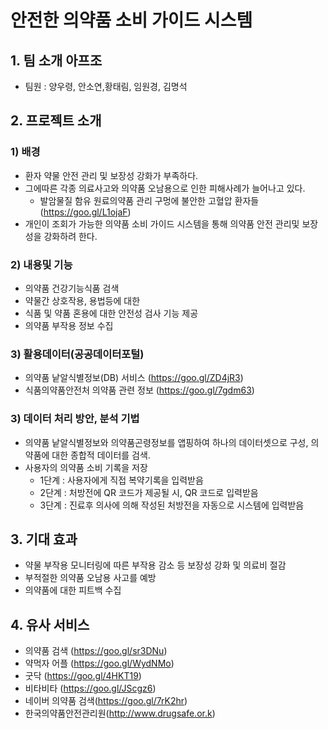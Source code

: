  # 안전한 의약품 소비 가이드 시스템
 
 ## 1. 팀 소개 아프조
 - 팀원 : 양우령, 안소연,황태림, 임원경, 김명석 

 ## 2. 프로젝트 소개
 ### 1) 배경
 - 환자 약물 안전 관리 및 보장성 강화가 부족하다.
 - 그에따른 각종 의료사고와 의약품 오남용으로 인한 피해사례가 늘어나고 있다.
    - 발암물질 함유 원료의약품 관리 구멍에 불안한 고혈압 환자들(https://goo.gl/L1ojaF)
 - 개인이 조회가 가능한 의약품 소비 가이드 시스템을 통해 의약품 안전 관리및 보장성을 강화하려 한다. 
 
 ### 2) 내용및 기능 
 - 의약품 건강기능식품 검색
 - 약물간 상호작용, 용법등에 대한 
 - 식품 및 약품 혼용에 대한 안전성 검사 기능 제공
 - 의약품 부작용 정보 수집
 
 ### 3) 활용데이터(공공데이터포털)
 - 의약품 낱알식별정보(DB) 서비스 (https://goo.gl/ZD4jR3)
 - 식품의약품안전처 의약품 관련 정보 (https://goo.gl/7gdm63)
  
 ### 3) 데이터 처리 방안, 분석 기법 
 - 의약품 낱알식별정보와 의약품곤령정보를 앱핑하여 하나의 데이터셋으로 구성, 의약품에 대한 종합적 데이터를 검색.
 - 사용자의 의약품 소비 기록을 저장
    - 1단계 : 사용자에게 직접 복약기록을 입력받음
    - 2단계 : 처방전에 QR 코드가 제공될 시, QR 코드로 입력받음
    - 3단계 : 진료후 의사에 의해 작성된 처방전을 자동으로 시스템에 입력받음
     
 ## 3. 기대 효과 
 - 약물 부작용 모니터링에 따른 부작용 감소 등 보장성 강화 및 의료비 절감
 - 부적절한 의약품 오남용 사고를 예방
 - 의약품에 대한 피트백 수집
 
 ## 4. 유사 서비스
 - 의약품 검색 (https://goo.gl/sr3DNu)
 - 약먹자 어플 (https://goo.gl/WydNMo)
 - 굿닥 (https://goo.gl/4HKT19)
 - 비타비타 (https://goo.gl/JScgz6)
 - 네이버 의약품 검색(https://goo.gl/7rK2hr) 
 - 한국의약품안전관리원(http://www.drugsafe.or.k) 

